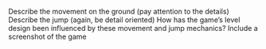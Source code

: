 
Describe the movement on the ground (pay attention to the details)
Describe the jump (again, be detail oriented)
How has the game’s level design been influenced by these movement and jump mechanics?
Include a screenshot of the game
